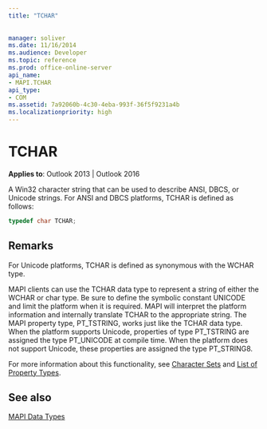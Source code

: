 ```yaml
---
title: "TCHAR"
 
 
manager: soliver
ms.date: 11/16/2014
ms.audience: Developer
ms.topic: reference
ms.prod: office-online-server
api_name:
- MAPI.TCHAR
api_type:
- COM
ms.assetid: 7a92060b-4c30-4eba-993f-36f5f9231a4b
ms.localizationpriority: high
---
```


# TCHAR

  
  
**Applies to**: Outlook 2013 | Outlook 2016 
  
A Win32 character string that can be used to describe ANSI, DBCS, or Unicode strings. For ANSI and DBCS platforms, TCHAR is defined as follows:
  
```cpp
typedef char TCHAR;

```

## Remarks

For Unicode platforms, TCHAR is defined as synonymous with the WCHAR type. 
  
MAPI clients can use the TCHAR data type to represent a string of either the WCHAR or char type. Be sure to define the symbolic constant UNICODE and limit the platform when it is required. MAPI will interpret the platform information and internally translate TCHAR to the appropriate string. The MAPI property type, PT_TSTRING, works just like the TCHAR data type. When the platform supports Unicode, properties of type PT_TSTRING are assigned the type PT_UNICODE at compile time. When the platform does not support Unicode, these properties are assigned the type PT_STRING8.
  
For more information about this functionality, see [Character Sets](mapi-character-sets.md) and [List of Property Types](property-types.md). 
  
## See also



[MAPI Data Types](mapi-data-types.md)

